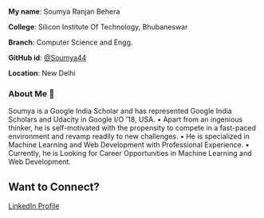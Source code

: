 **My name**: Soumya Ranjan Behera

**College**: Silicon Institute Of Technology, Bhubaneswar

**Branch**: Computer Science and Engg.

**GitHub id**: [@Soumya44](https://github.com/Soumya44)

**Location**: New Delhi

### About Me :boy:
Soumya is a Google India Scholar and has represented Google India Scholars and Udacity in Google I/O '18, USA.
• Apart from an ingenious thinker, he is self-motivated with the propensity to compete in a fast-paced environment and revamp readily to new challenges. 
• He is specialized in Machine Learning and Web Development with Professional Experience.
• Currently, he is Looking for Career Opportunities in Machine Learning and Web Development.

## Want to Connect?
[LinkedIn Profile](https://www.linkedin.com/in/soumya044/)
